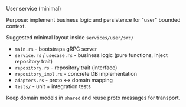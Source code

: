 User service (minimal)

Purpose: implement business logic and persistence for "user" bounded context.

Suggested minimal layout inside `services/user/src/`

- `main.rs` - bootstraps gRPC server
- `service.rs` / `usecase.rs` - business logic (pure functions, inject repository trait)
- `repository.rs` - repository trait (interface)
- `repository_impl.rs` - concrete DB implementation
- `adapters.rs` - proto <-> domain mapping
- `tests/` - unit + integration tests

Keep domain models in `shared` and reuse proto messages for transport.
